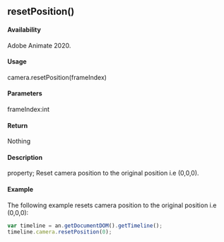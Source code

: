 ## resetPosition()

#### Availability

Adobe Animate 2020.

#### Usage

camera.resetPosition(frameIndex)

#### Parameters

frameIndex:int

#### Return

Nothing

#### Description

property; Reset camera position to the original position i.e (0,0,0).

#### Example

The following example resets camera position to the original position i.e (0,0,0):
```javascript
var timeline = an.getDocumentDOM().getTimeline();
timeline.camera.resetPosition(0);

```


